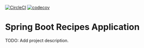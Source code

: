 [![CircleCI](https://circleci.com/gh/theagoliveira/spring5-recipe-app.svg?style=shield)](https://circleci.com/gh/theagoliveira/spring5-recipe-app) [![codecov](https://codecov.io/gh/theagoliveira/spring5-recipe-app/branch/main/graph/badge.svg?token=Q1VQE8DMPG)](https://codecov.io/gh/theagoliveira/spring5-recipe-app)

# Spring Boot Recipes Application

TODO: Add project description.
